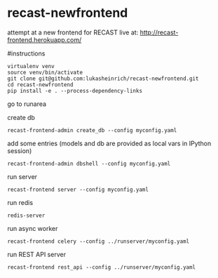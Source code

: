 # recast-newfrontend  
attempt at a new frontend for RECAST live at: http://recast-frontend.herokuapp.com/


#instructions


    virtualenv venv
    source venv/bin/activate
    git clone git@github.com:lukasheinrich/recast-newfrontend.git
    cd recast-newfrontend
    pip install -e . --process-dependency-links

go to runarea 

create db

    recast-frontend-admin create_db --config myconfig.yaml

add some entries (models and db are provided as local vars in IPython session)

    recast-frontend-admin dbshell --config myconfig.yaml

run server

    recast-frontend server --config myconfig.yaml

run redis

    redis-server

run async worker

    recast-frontend celery --config ../runserver/myconfig.yaml

run REST API server

	recast-frontend rest_api --config ../runserver/myconfig.yaml
